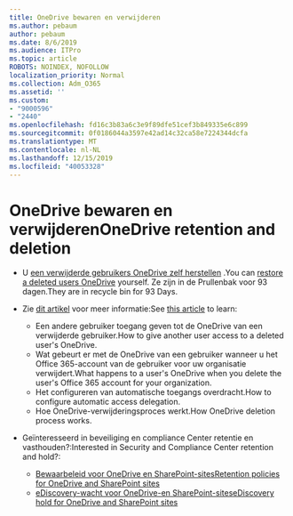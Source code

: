 ```yaml
---
title: OneDrive bewaren en verwijderen
ms.author: pebaum
author: pebaum
ms.date: 8/6/2019
ms.audience: ITPro
ms.topic: article
ROBOTS: NOINDEX, NOFOLLOW
localization_priority: Normal
ms.collection: Adm_O365
ms.assetid: ''
ms.custom:
- "9000596"
- "2440"
ms.openlocfilehash: fd16c3b83a6c3e9f89dfe51cef3b849335e6c899
ms.sourcegitcommit: 0f0186044a3597e42ad14c32ca58e7224344dcfa
ms.translationtype: MT
ms.contentlocale: nl-NL
ms.lasthandoff: 12/15/2019
ms.locfileid: "40053328"
---
```

# <a name="onedrive-retention-and-deletion"></a><span data-ttu-id="409d0-102">OneDrive bewaren en verwijderen</span><span class="sxs-lookup"><span data-stu-id="409d0-102">OneDrive retention and deletion</span></span>

- <span data-ttu-id="409d0-103">U [een verwijderde gebruikers OneDrive zelf herstellen](https://docs.microsoft.com/onedrive/restore-deleted-onedrive) .</span><span class="sxs-lookup"><span data-stu-id="409d0-103">You can [restore a deleted users OneDrive](https://docs.microsoft.com/onedrive/restore-deleted-onedrive) yourself.</span></span> <span data-ttu-id="409d0-104">Ze zijn in de Prullenbak voor 93 dagen.</span><span class="sxs-lookup"><span data-stu-id="409d0-104">They are in recycle bin for 93 Days.</span></span> 

- <span data-ttu-id="409d0-105">Zie [dit artikel](https://docs.microsoft.com/onedrive/restore-deleted-onedrive) voor meer informatie:</span><span class="sxs-lookup"><span data-stu-id="409d0-105">See [this article](https://docs.microsoft.com/onedrive/restore-deleted-onedrive) to learn:</span></span>
    - <span data-ttu-id="409d0-106">Een andere gebruiker toegang geven tot de OneDrive van een verwijderde gebruiker.</span><span class="sxs-lookup"><span data-stu-id="409d0-106">How to give another user access to a deleted user's OneDrive.</span></span>
    - <span data-ttu-id="409d0-107">Wat gebeurt er met de OneDrive van een gebruiker wanneer u het Office 365-account van de gebruiker voor uw organisatie verwijdert.</span><span class="sxs-lookup"><span data-stu-id="409d0-107">What happens to a user's OneDrive when you delete the user's Office 365 account for your organization.</span></span>
    - <span data-ttu-id="409d0-108">Het configureren van automatische toegangs overdracht.</span><span class="sxs-lookup"><span data-stu-id="409d0-108">How to configure automatic access delegation.</span></span>
    - <span data-ttu-id="409d0-109">Hoe OneDrive-verwijderingsproces werkt.</span><span class="sxs-lookup"><span data-stu-id="409d0-109">How OneDrive deletion process works.</span></span>

- <span data-ttu-id="409d0-110">Geïnteresseerd in beveiliging en compliance Center retentie en vasthouden?:</span><span class="sxs-lookup"><span data-stu-id="409d0-110">Interested in Security and Compliance Center retention and hold?:</span></span>
    - [<span data-ttu-id="409d0-111">Bewaarbeleid voor OneDrive en SharePoint-sites</span><span class="sxs-lookup"><span data-stu-id="409d0-111">Retention policies for OneDrive and SharePoint sites</span></span>](https://docs.microsoft.com/office365/securitycompliance/retention-policies?redirectSourcePath=%252farticle%252f5e377752-700d-4870-9b6d-12bfc12d2423#content-in-onedrive-accounts-and-sharepoint-sites)
    - [<span data-ttu-id="409d0-112">eDiscovery-wacht voor OneDrive-en SharePoint-sites</span><span class="sxs-lookup"><span data-stu-id="409d0-112">eDiscovery hold for OneDrive and SharePoint sites</span></span>](https://docs.microsoft.com/office365/securitycompliance/ediscovery-cases#step-4-place-content-locations-on-hold)



